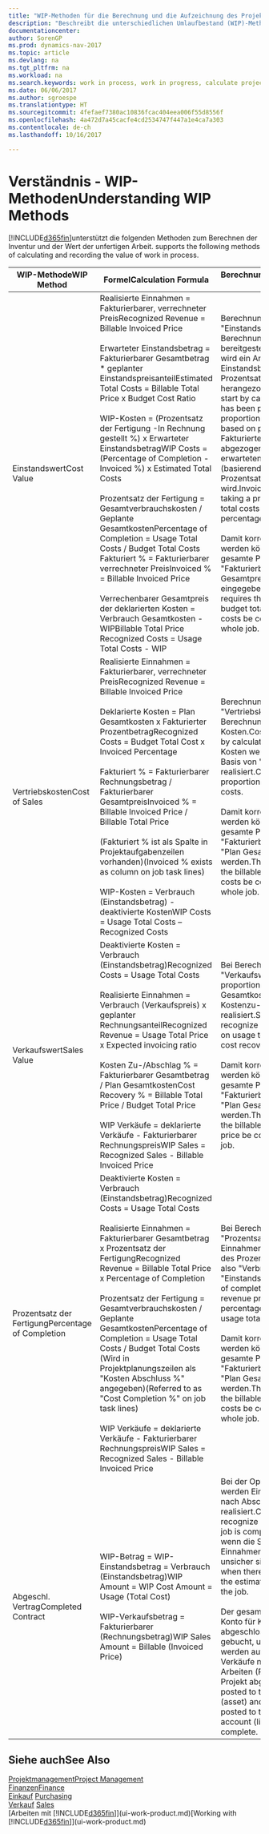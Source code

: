 ```yaml
---
title: "WIP-Methoden für die Berechnung und die Aufzeichnung des Projektstatus"
description: "Beschreibt die unterschiedlichen Umlaufbestand (WIP)-Methoden, die verwendet werden können, um Finanzdaten für Projekte zu senden und zu überwachen, die im Umlaufbestand sind."
documentationcenter: 
author: SorenGP
ms.prod: dynamics-nav-2017
ms.topic: article
ms.devlang: na
ms.tgt_pltfrm: na
ms.workload: na
ms.search.keywords: work in process, work in progress, calculate project WIP
ms.date: 06/06/2017
ms.author: sgroespe
ms.translationtype: HT
ms.sourcegitcommit: 4fefaef7380ac10836fcac404eea006f55d8556f
ms.openlocfilehash: 4a472d7a45cacfe4cd2534747f447a1e4ca7a303
ms.contentlocale: de-ch
ms.lasthandoff: 10/16/2017

---
```

# <a name="understanding-wip-methods"></a><span data-ttu-id="9e376-103">Verständnis - WIP-Methoden</span><span class="sxs-lookup"><span data-stu-id="9e376-103">Understanding WIP Methods</span></span>
[!INCLUDE[d365fin](includes/d365fin_md.md)]<span data-ttu-id="9e376-104">unterstützt die folgenden Methoden zum Berechnen der Inventur und der Wert der unfertigen Arbeit.</span><span class="sxs-lookup"><span data-stu-id="9e376-104"> supports the following methods of calculating and recording the value of work in process.</span></span>

| <span data-ttu-id="9e376-105">WIP-Methode</span><span class="sxs-lookup"><span data-stu-id="9e376-105">WIP Method</span></span> | <span data-ttu-id="9e376-106">Formel</span><span class="sxs-lookup"><span data-stu-id="9e376-106">Calculation Formula</span></span> | <span data-ttu-id="9e376-107">Berechnungsbeschreibung</span><span class="sxs-lookup"><span data-stu-id="9e376-107">Calculation Description</span></span> |
| --- | --- | --- |
| <span data-ttu-id="9e376-108">Einstandswert</span><span class="sxs-lookup"><span data-stu-id="9e376-108">Cost Value</span></span> |<span data-ttu-id="9e376-109">Realisierte Einnahmen = Fakturierbarer, verrechneter Preis</span><span class="sxs-lookup"><span data-stu-id="9e376-109">Recognized Revenue = Billable Invoiced Price</span></span><br /><br /> <span data-ttu-id="9e376-110">Erwarteter Einstandsbetrag = Fakturierbarer Gesamtbetrag * geplanter Einstandspreisanteil</span><span class="sxs-lookup"><span data-stu-id="9e376-110">Estimated Total Costs = Billable Total Price x Budget Cost Ratio</span></span><br /><br /> <span data-ttu-id="9e376-111">WIP-Kosten = (Prozentsatz der Fertigung -In Rechnung gestellt %) x Erwarteter Einstandsbetrag</span><span class="sxs-lookup"><span data-stu-id="9e376-111">WIP Costs = (Percentage of Completion - Invoiced %) x Estimated Total Costs</span></span><br /><br /> <span data-ttu-id="9e376-112">Prozentsatz der Fertigung = Gesamtverbrauchskosten / Geplante Gesamtkosten</span><span class="sxs-lookup"><span data-stu-id="9e376-112">Percentage of Completion = Usage Total Costs / Budget Total Costs</span></span><br /> <span data-ttu-id="9e376-113">Fakturiert % = Fakturierbarer verrechneter Preis</span><span class="sxs-lookup"><span data-stu-id="9e376-113">Invoiced % = Billable Invoiced Price</span></span><br /><br /> <span data-ttu-id="9e376-114">Verrechenbarer Gesamtpreis der deklarierten Kosten = Verbrauch Gesamtkosten - WIP</span><span class="sxs-lookup"><span data-stu-id="9e376-114">Billable Total Price Recognized Costs = Usage Total Costs - WIP</span></span> |<span data-ttu-id="9e376-115">Berechnungen vom Typ "Einstandswert" beginnen mit der Berechnung des Werts dessen, was bereitgestellt wurde. Zu diesem Zweck wird ein Anteil des erwarteten Einstandsbetrags (basierend auf dem Prozentsatz der Fertigstellung) herangezogen.</span><span class="sxs-lookup"><span data-stu-id="9e376-115">Cost value calculations start by calculating the value of what has been provided by taking a proportion of the estimated total costs based on percentage of completion.</span></span> <span data-ttu-id="9e376-116">Fakturierte Einstandsbeträge werden abgezogen, indem ein Anteil des erwarteten Einstandsbetrags (basierend auf dem fakturierten Prozentsatz) herangezogen wird.</span><span class="sxs-lookup"><span data-stu-id="9e376-116">Invoiced costs are subtracted by taking a proportion of the estimated total costs based on the invoiced percentage.</span></span><br /><br /> <span data-ttu-id="9e376-117">Damit korrekte Ergebnisse erzielt werden können, müssen für das gesamte Projekt Werte für "Fakturierbarer Gesamtbetrag", "Plan Gesamtpreis" und "Plan Gesamtkosten" eingegeben werden.</span><span class="sxs-lookup"><span data-stu-id="9e376-117">This calculation requires that the billable total price, budget total price, and budget total costs be correctly entered for the whole job.</span></span> |
| <span data-ttu-id="9e376-118">Vertriebskosten</span><span class="sxs-lookup"><span data-stu-id="9e376-118">Cost of Sales</span></span> |<span data-ttu-id="9e376-119">Realisierte Einnahmen = Fakturierbarer, verrechneter Preis</span><span class="sxs-lookup"><span data-stu-id="9e376-119">Recognized Revenue = Billable Invoiced Price</span></span><br /><br /> <span data-ttu-id="9e376-120">Deklarierte Kosten = Plan Gesamtkosten x Fakturierter Prozentbetrag</span><span class="sxs-lookup"><span data-stu-id="9e376-120">Recognized Costs = Budget Total Cost x Invoiced Percentage</span></span><br /><br /> <span data-ttu-id="9e376-121">Fakturiert % = Fakturierbarer Rechnungsbetrag / Fakturierbarer Gesamtpreis</span><span class="sxs-lookup"><span data-stu-id="9e376-121">Invoiced % = Billable Invoiced Price / Billable Total Price</span></span><br /><br /> <span data-ttu-id="9e376-122">(Fakturiert % ist als Spalte in Projektaufgabenzeilen vorhanden)</span><span class="sxs-lookup"><span data-stu-id="9e376-122">(Invoiced % exists as column on job task lines)</span></span><br /><br /> <span data-ttu-id="9e376-123">WIP-Kosten = Verbrauch (Einstandsbetrag) - deaktivierte Kosten</span><span class="sxs-lookup"><span data-stu-id="9e376-123">WIP Costs = Usage Total Costs – Recognized Costs</span></span> |<span data-ttu-id="9e376-124">Berechnungen vom Typ "Vertriebskosten" beginnen mit der Berechnung der deklarierten Kosten.</span><span class="sxs-lookup"><span data-stu-id="9e376-124">Cost of sales calculations begin by calculating the recognized costs.</span></span> <span data-ttu-id="9e376-125">Kosten werden proportional auf der Basis von "Plan Gesamtkosten" realisiert.</span><span class="sxs-lookup"><span data-stu-id="9e376-125">Costs are recognized proportionally based on budget total costs.</span></span><br /><br /> <span data-ttu-id="9e376-126">Damit korrekte Ergebnisse erzielt werden können, müssen für das gesamte Projekt Werte für "Fakturierbarer Gesamtbetrag" und "Plan Gesamtkosten" eingegeben werden.</span><span class="sxs-lookup"><span data-stu-id="9e376-126">This calculation requires that the billable total price and budget total costs be correctly entered for the whole job.</span></span> |
| <span data-ttu-id="9e376-127">Verkaufswert</span><span class="sxs-lookup"><span data-stu-id="9e376-127">Sales Value</span></span> |<span data-ttu-id="9e376-128">Deaktivierte Kosten = Verbrauch (Einstandsbetrag)</span><span class="sxs-lookup"><span data-stu-id="9e376-128">Recognized Costs = Usage Total Costs</span></span><br /><br /> <span data-ttu-id="9e376-129">Realisierte Einnahmen = Verbrauch (Verkaufspreis) x geplanter Rechnungsanteil</span><span class="sxs-lookup"><span data-stu-id="9e376-129">Recognized Revenue = Usage Total Price x Expected invoicing ratio</span></span><br /><br /> <span data-ttu-id="9e376-130">Kosten Zu-/Abschlag % = Fakturierbarer Gesamtbetrag / Plan Gesamtkosten</span><span class="sxs-lookup"><span data-stu-id="9e376-130">Cost Recovery % = Billable Total Price / Budget Total Price</span></span><br /><br /> <span data-ttu-id="9e376-131">WIP Verkäufe = deklarierte Verkäufe - Fakturierbarer Rechnungspreis</span><span class="sxs-lookup"><span data-stu-id="9e376-131">WIP Sales = Recognized Sales - Billable Invoiced Price</span></span> |<span data-ttu-id="9e376-132">Bei Berechnungen vom Typ "Verkaufswert" werden die Einnahmen proportional basierend auf "Verbrauch Gesamtkosten" und dem erwarteten Kostenzu-/-abschlagsanteil realisiert.</span><span class="sxs-lookup"><span data-stu-id="9e376-132">Sales value calculations recognize revenue proportionally based on usage total costs and the expected cost recovery ratio.</span></span><br /><br /> <span data-ttu-id="9e376-133">Damit korrekte Ergebnisse erzielt werden können, müssen für das gesamte Projekt Werte für "Fakturierbarer Gesamtbetrag" und "Plan Gesamtkosten" eingegeben werden.</span><span class="sxs-lookup"><span data-stu-id="9e376-133">This calculation requires that the billable total price and budget total price be correctly entered for the whole job.</span></span> |
| <span data-ttu-id="9e376-134">Prozentsatz der Fertigung</span><span class="sxs-lookup"><span data-stu-id="9e376-134">Percentage of Completion</span></span> |<span data-ttu-id="9e376-135">Deaktivierte Kosten = Verbrauch (Einstandsbetrag)</span><span class="sxs-lookup"><span data-stu-id="9e376-135">Recognized Costs = Usage Total Costs</span></span><br /><br /> <span data-ttu-id="9e376-136">Realisierte Einnahmen = Fakturierbarer Gesamtbetrag x Prozentsatz der Fertigung</span><span class="sxs-lookup"><span data-stu-id="9e376-136">Recognized Revenue = Billable Total Price x Percentage of Completion</span></span><br /><br /> <span data-ttu-id="9e376-137">Prozentsatz der Fertigung = Gesamtverbrauchskosten / Geplante Gesamtkosten</span><span class="sxs-lookup"><span data-stu-id="9e376-137">Percentage of Completion = Usage Total Costs / Budget Total Costs</span></span><br /> <span data-ttu-id="9e376-138">(Wird in Projektplanungszeilen als "Kosten Abschluss %" angegeben)</span><span class="sxs-lookup"><span data-stu-id="9e376-138">(Referred to as "Cost Completion %" on job task lines)</span></span><br /><br /> <span data-ttu-id="9e376-139">WIP Verkäufe = deklarierte Verkäufe - Fakturierbarer Rechnungspreis</span><span class="sxs-lookup"><span data-stu-id="9e376-139">WIP Sales = Recognized Sales - Billable Invoiced Price</span></span> |<span data-ttu-id="9e376-140">Bei Berechnungen vom Typ "Prozentsatz der Fertigung" werden Einnahmen proportional – auf der Basis des Prozentsatzes der Fertigstellung, also "Verbrauch" contra "Einstandspreis" – realisiert.</span><span class="sxs-lookup"><span data-stu-id="9e376-140">Percentage of completion calculations recognize revenue proportionally based on the percentage of completion, that is, usage total costs vs. budget costs.</span></span><br /><br /> <span data-ttu-id="9e376-141">Damit korrekte Ergebnisse erzielt werden können, müssen für das gesamte Projekt Werte für "Fakturierbarer Gesamtbetrag" und "Plan Gesamtkosten" eingegeben werden.</span><span class="sxs-lookup"><span data-stu-id="9e376-141">This calculation requires that the billable total price and budget total costs be correctly entered for the whole job.</span></span> |
| <span data-ttu-id="9e376-142">Abgeschl. Vertrag</span><span class="sxs-lookup"><span data-stu-id="9e376-142">Completed Contract</span></span> |<span data-ttu-id="9e376-143">WIP-Betrag = WIP-Einstandsbetrag = Verbrauch (Einstandsbetrag)</span><span class="sxs-lookup"><span data-stu-id="9e376-143">WIP Amount = WIP Cost Amount = Usage (Total Cost)</span></span><br /><br /> <span data-ttu-id="9e376-144">WIP-Verkaufsbetrag = Fakturierbarer (Rechnungsbetrag)</span><span class="sxs-lookup"><span data-stu-id="9e376-144">WIP Sales Amount = Billable (Invoiced Price)</span></span> |<span data-ttu-id="9e376-145">Bei der Option "Abgeschl. Vertrag" werden Einnahmen und Kosten erst nach Abschluss des Projekts realisiert.</span><span class="sxs-lookup"><span data-stu-id="9e376-145">Completed contract does not recognize revenue and costs until the job is complete.</span></span> <span data-ttu-id="9e376-146">Dies kann nützlich sein, wenn die Schätzungen der Kosten und Einnahmen für das Projekt äusserst unsicher sind.</span><span class="sxs-lookup"><span data-stu-id="9e376-146">You may want to do this when there is high uncertainty around the estimates of costs and revenue for the job.</span></span><br /><br /> <span data-ttu-id="9e376-147">Der gesamte Verbrauch wird auf das Konto für Kosten nicht abgeschlossener Arbeiten (Aktiva) gebucht, und alle fakturierten Verkäufe werden auf das Konto für fakturierte Verkäufe nicht abgeschlossener Arbeiten (Passiva) gebucht, bis das Projekt abgeschlossen ist.</span><span class="sxs-lookup"><span data-stu-id="9e376-147">All usage is posted to the WIP Costs account (asset) and all invoiced sales are posted to the WIP Invoiced Sales account (liability) until the job is complete.</span></span> |

## <a name="see-also"></a><span data-ttu-id="9e376-148">Siehe auch</span><span class="sxs-lookup"><span data-stu-id="9e376-148">See Also</span></span>
[<span data-ttu-id="9e376-149">Projektmanagement</span><span class="sxs-lookup"><span data-stu-id="9e376-149">Project Management</span></span>](projects-manage-projects.md)  
[<span data-ttu-id="9e376-150">Finanzen</span><span class="sxs-lookup"><span data-stu-id="9e376-150">Finance</span></span>](finance.md)  
<span data-ttu-id="9e376-151">[Einkauf](purchasing-manage-purchasing.md)       </span><span class="sxs-lookup"><span data-stu-id="9e376-151">[Purchasing](purchasing-manage-purchasing.md)       </span></span>  
<span data-ttu-id="9e376-152">[Verkauf](sales-manage-sales.md)    </span><span class="sxs-lookup"><span data-stu-id="9e376-152">[Sales](sales-manage-sales.md)    </span></span>  
<span data-ttu-id="9e376-153">[Arbeiten mit [!INCLUDE[d365fin](includes/d365fin_md.md)]](ui-work-product.md)</span><span class="sxs-lookup"><span data-stu-id="9e376-153">[Working with [!INCLUDE[d365fin](includes/d365fin_md.md)]](ui-work-product.md)</span></span>  

